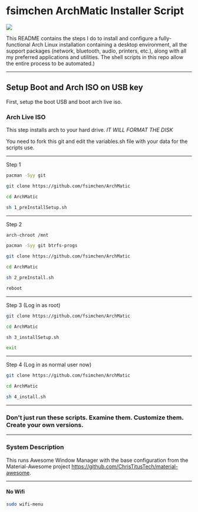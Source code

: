 # fsimchen ArchMatic Installer Script

<img src="https://i.imgur.com/Yn29sze.png" />

This README contains the steps I do to install and configure a fully-functional Arch Linux installation containing a desktop environment, all the support packages (network, bluetooth, audio, printers, etc.), along with all my preferred applications and utilities. The shell scripts in this repo allow the entire process to be automated.)

---

## Setup Boot and Arch ISO on USB key

First, setup the boot USB and boot arch live iso. 

### Arch Live ISO

This step installs arch to your hard drive. *IT WILL FORMAT THE DISK*

You need to fork this git and edit the variables.sh file with your data for the scripts use.

---

Step 1
```bash
pacman -Syy git
```
```bash
git clone https://github.com/fsimchen/ArchMatic
```
```bash
cd ArchMatic
```
```bash
sh 1_preInstallSetup.sh
```
---
Step 2
```bash
arch-chroot /mnt
```
```bash
pacman -Syy git btrfs-progs
```
```bash
git clone https://github.com/fsimchen/ArchMatic
```
```bash
cd ArchMatic
```
```bash
sh 2_preInstall.sh
```
```bash
reboot
```
---
Step 3 (Log in as root)
```bash
git clone https://github.com/fsimchen/ArchMatic
```
```bash
cd ArchMatic
```
```bash
sh 3_installSetup.sh
```
```bash
exit
```
---
Step 4 (Log in as normal user now)
```bash
git clone https://github.com/fsimchen/ArchMatic
```
```bash
cd ArchMatic
```
```bash
sh 4_install.sh
```
---
### Don't just run these scripts. Examine them. Customize them. Create your own versions.

---

### System Description
This runs Awesome Window Manager with the base configuration from the Material-Awesome project <https://github.com/ChrisTitusTech/material-awesome>.

---

#### No Wifi

```bash
sudo wifi-menu
```
